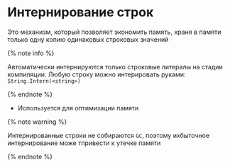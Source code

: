 # Интернирование строк
Это механизм, который позволяет экономить память, храня в памяти только одну копию одинаковых строковых значений

{% note info %}

Автоматически интернируются только строковые литералы на стадии компиляции.
Любую строку можно интерировать руками: `String.Intern(<string>)`

{% endnote %}

- Используется для оптимизации памяти

{% note warning %}

Интернированные строки не собираются `GC`, поэтому ихбыточное интернирование може тпривести к утечке памяти

{% endnote %}

